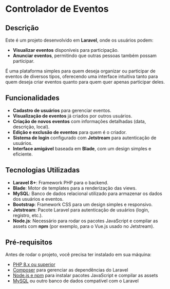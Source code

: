 # Controlador de Eventos

## Descrição

Este é um projeto desenvolvido em **Laravel**, onde os usuários podem:

- **Visualizar eventos** disponíveis para participação.
- **Anunciar eventos**, permitindo que outras pessoas também possam participar.

É uma plataforma simples para quem deseja organizar ou participar de eventos de diversos tipos, oferecendo uma interface intuitiva tanto para quem deseja criar eventos quanto para quem quer apenas participar deles.

## Funcionalidades

- **Cadastro de usuários** para gerenciar eventos.
- **Visualização de eventos** já criados por outros usuários.
- **Criação de novos eventos** com informações detalhadas (data, descrição, local).
- **Edição e exclusão de eventos** para quem é o criador.
- **Sistema de login** configurado com **Jetstream** para autenticação de usuários.
- **Interface amigável** baseada em **Blade**, com um design simples e eficiente.

## Tecnologias Utilizadas

- **Laravel 8+**: Framework PHP para o backend.
- **Blade**: Motor de templates para a renderização das views.
- **MySQL**: Banco de dados relacional utilizado para armazenar os dados dos usuários e eventos.
- **Bootstrap**: Framework CSS para um design simples e responsivo.
- **Jetstream**: Pacote Laravel para autenticação de usuários (login, registro, etc.).
- **Node.js**: Necessário para rodar os pacotes JavaScript e compilar as assets com **npm** (por exemplo, para o Vue.js usado no Jetstream).

## Pré-requisitos

Antes de rodar o projeto, você precisa ter instalado em sua máquina:

- [PHP 8.x ou superior](https://www.php.net/)
- [Composer](https://getcomposer.org/) para gerenciar as dependências do Laravel
- [Node.js e npm](https://nodejs.org/) para instalar pacotes JavaScript e compilar as assets
- [MySQL](https://www.mysql.com/) ou outro banco de dados compatível com o Laravel
